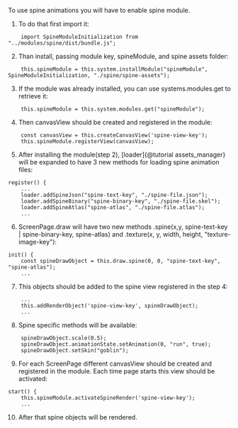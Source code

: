 To use spine animations you will have to enable spine module.
1. To do that first import it:
```
    import SpineModuleInitialization from "../modules/spine/dist/bundle.js";
```
2. Than install, passing module key, spineModule, and spine assets folder:
```
    this.spineModule = this.system.installModule("spineModule", SpineModuleInitialization, "./spine/spine-assets");
```
3. If the module was already installed, you can use systems.modules.get to retrieve it:
```
    this.spineModule = this.system.modules.get("spineModule");
```
4. Then canvasView should be created and registered in the module:
```
    const canvasView = this.createCanvasView('spine-view-key');
    this.spineModule.registerView(canvasView);
```
5. After installing the module(step 2), [loader]{@tutorial assets_manager} will be expanded to have 3 new methods for loading spine animation files:
```
register() {
    ...
    loader.addSpineJson("spine-text-key", "./spine-file.json");
    loader.addSpineBinary("spine-binary-key", "./spine-file.skel");
    loader.addSpineAtlas("spine-atlas", "./spine-file.atlas");
    ...
```
6. ScreenPage.draw will have two new methods .spine(x,y, spine-text-key | spine-binary-key, spine-atlas) and .texture(x, y, width, height, "texture-image-key"):
```
init() {
    const spineDrawObject = this.draw.spine(0, 0, "spine-text-key", "spine-atlas");
    ...
```
7. This objects should be added to the spine view registered in the step 4:
```
    ...
    this.addRenderObject('spine-view-key', spineDrawObject);
    ...
```
8. Spine specific methods will be available:
```
    spineDrawObject.scale(0.5);
    spineDrawObject.animationState.setAnimation(0, "run", true);
    spineDrawObject.setSkin("goblin");
```
9. For each ScreenPage different canvasView should be created and registered in the module.
Each time page starts this view should be activated:
```
start() {
    this.spineModule.activateSpineRender('spine-view-key');
    ...
```
10. After that spine objects will be rendered.